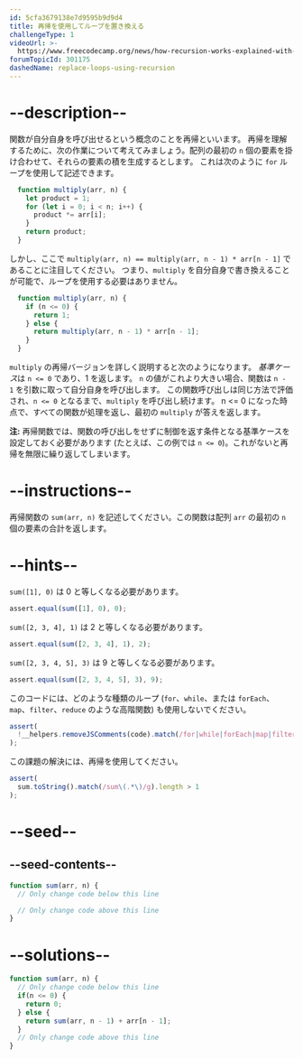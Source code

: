 ```yaml
---
id: 5cfa3679138e7d9595b9d9d4
title: 再帰を使用してループを置き換える
challengeType: 1
videoUrl: >-
  https://www.freecodecamp.org/news/how-recursion-works-explained-with-flowcharts-and-a-video-de61f40cb7f9/
forumTopicId: 301175
dashedName: replace-loops-using-recursion
---
```


# --description--

関数が自分自身を呼び出せるという概念のことを再帰といいます。 再帰を理解するために、次の作業について考えてみましょう。配列の最初の `n` 個の要素を掛け合わせて、それらの要素の積を生成するとします。 これは次のように `for` ループを使用して記述できます。

```js
  function multiply(arr, n) {
    let product = 1;
    for (let i = 0; i < n; i++) {
      product *= arr[i];
    }
    return product;
  }
```

しかし、ここで `multiply(arr, n) == multiply(arr, n - 1) * arr[n - 1]` であることに注目してください。 つまり、`multiply` を自分自身で書き換えることが可能で、ループを使用する必要はありません。

```js
  function multiply(arr, n) {
    if (n <= 0) {
      return 1;
    } else {
      return multiply(arr, n - 1) * arr[n - 1];
    }
  }
```

`multiply` の再帰バージョンを詳しく説明すると次のようになります。 <dfn>基準ケース</dfn>は `n <= 0` であり、1 を返します。 `n` の値がこれより大きい場合、関数は `n - 1` を引数に取って自分自身を呼び出します。 この関数呼び出しは同じ方法で評価され、`n <= 0` となるまで、`multiply` を呼び出し続けます。 n &lt;= 0 になった時点で、すべての関数が処理を返し、最初の `multiply` が答えを返します。

**注:** 再帰関数では、関数の呼び出しをせずに制御を返す条件となる基準ケースを設定しておく必要があります (たとえば、この例では `n <= 0`)。これがないと再帰を無限に繰り返してしまいます。

# --instructions--

再帰関数の `sum(arr, n)` を記述してください。この関数は配列 `arr` の最初の `n` 個の要素の合計を返します。

# --hints--

`sum([1], 0)` は 0 と等しくなる必要があります。

```js
assert.equal(sum([1], 0), 0);
```

`sum([2, 3, 4], 1)` は 2 と等しくなる必要があります。

```js
assert.equal(sum([2, 3, 4], 1), 2);
```

`sum([2, 3, 4, 5], 3)` は 9 と等しくなる必要があります。

```js
assert.equal(sum([2, 3, 4, 5], 3), 9);
```

このコードには、どのような種類のループ (`for`、`while`、または `forEach`、`map`、`filter`、`reduce` のような高階関数) も使用しないでください。

```js
assert(
  !__helpers.removeJSComments(code).match(/for|while|forEach|map|filter|reduce/g)
);
```

この課題の解決には、再帰を使用してください。

```js
assert(
  sum.toString().match(/sum\(.*\)/g).length > 1
);
```

# --seed--

## --seed-contents--

```js
function sum(arr, n) {
  // Only change code below this line

  // Only change code above this line
}
```

# --solutions--

```js
function sum(arr, n) {
  // Only change code below this line
  if(n <= 0) {
    return 0;
  } else {
    return sum(arr, n - 1) + arr[n - 1];
  }
  // Only change code above this line
}
```
